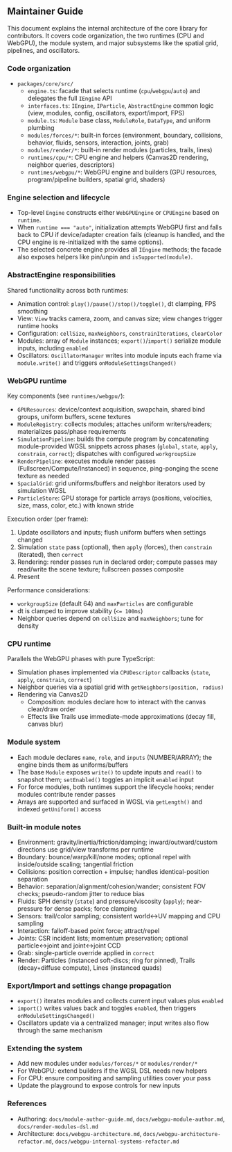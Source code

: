 ## Maintainer Guide

This document explains the internal architecture of the core library for contributors. It covers code organization, the two runtimes (CPU and WebGPU), the module system, and major subsystems like the spatial grid, pipelines, and oscillators.

### Code organization

- `packages/core/src/`
  - `engine.ts`: facade that selects runtime (`cpu`/`webgpu`/`auto`) and delegates the full `IEngine` API
  - `interfaces.ts`: `IEngine`, `IParticle`, `AbstractEngine` common logic (view, modules, config, oscillators, export/import, FPS)
  - `module.ts`: `Module` base class, `ModuleRole`, `DataType`, and uniform plumbing
  - `modules/forces/*`: built-in forces (environment, boundary, collisions, behavior, fluids, sensors, interaction, joints, grab)
  - `modules/render/*`: built-in render modules (particles, trails, lines)
  - `runtimes/cpu/*`: CPU engine and helpers (Canvas2D rendering, neighbor queries, descriptors)
  - `runtimes/webgpu/*`: WebGPU engine and builders (GPU resources, program/pipeline builders, spatial grid, shaders)

### Engine selection and lifecycle

- Top-level `Engine` constructs either `WebGPUEngine` or `CPUEngine` based on `runtime`.
- When `runtime === "auto"`, initialization attempts WebGPU first and falls back to CPU if device/adapter creation fails (cleanup is handled, and the CPU engine is re-initialized with the same options).
- The selected concrete engine provides all `IEngine` methods; the facade also exposes helpers like pin/unpin and `isSupported(module)`.

### AbstractEngine responsibilities

Shared functionality across both runtimes:

- Animation control: `play()/pause()/stop()/toggle()`, dt clamping, FPS smoothing
- View: `View` tracks camera, zoom, and canvas size; view changes trigger runtime hooks
- Configuration: `cellSize`, `maxNeighbors`, `constrainIterations`, `clearColor`
- Modules: array of `Module` instances; `export()`/`import()` serialize module inputs, including `enabled`
- Oscillators: `OscillatorManager` writes into module inputs each frame via `module.write()` and triggers `onModuleSettingsChanged()`

### WebGPU runtime

Key components (see `runtimes/webgpu/`):

- `GPUResources`: device/context acquisition, swapchain, shared bind groups, uniform buffers, scene textures
- `ModuleRegistry`: collects modules; attaches uniform writers/readers; materializes pass/phase requirements
- `SimulationPipeline`: builds the compute program by concatenating module-provided WGSL snippets across phases (`global`, `state`, `apply`, `constrain`, `correct`); dispatches with configured `workgroupSize`
- `RenderPipeline`: executes module render passes (Fullscreen/Compute/Instanced) in sequence, ping-ponging the scene texture as needed
- `SpacialGrid`: grid uniforms/buffers and neighbor iterators used by simulation WGSL
- `ParticleStore`: GPU storage for particle arrays (positions, velocities, size, mass, color, etc.) with known stride

Execution order (per frame):

1. Update oscillators and inputs; flush uniform buffers when settings changed
2. Simulation `state` pass (optional), then `apply` (forces), then `constrain` (iterated), then `correct`
3. Rendering: render passes run in declared order; compute passes may read/write the scene texture; fullscreen passes composite
4. Present

Performance considerations:

- `workgroupSize` (default 64) and `maxParticles` are configurable
- dt is clamped to improve stability (`<= 100ms`)
- Neighbor queries depend on `cellSize` and `maxNeighbors`; tune for density

### CPU runtime

Parallels the WebGPU phases with pure TypeScript:

- Simulation phases implemented via `CPUDescriptor` callbacks (`state`, `apply`, `constrain`, `correct`)
- Neighbor queries via a spatial grid with `getNeighbors(position, radius)`
- Rendering via Canvas2D
  - Composition: modules declare how to interact with the canvas clear/draw order
  - Effects like Trails use immediate-mode approximations (decay fill, canvas blur)

### Module system

- Each module declares `name`, `role`, and `inputs` (NUMBER/ARRAY); the engine binds them as uniforms/buffers
- The base `Module` exposes `write()` to update inputs and `read()` to snapshot them; `setEnabled()` toggles an implicit `enabled` input
- For force modules, both runtimes support the lifecycle hooks; render modules contribute render passes
- Arrays are supported and surfaced in WGSL via `getLength()` and indexed `getUniform()` access

### Built-in module notes

- Environment: gravity/inertia/friction/damping; inward/outward/custom directions use grid/view transforms per runtime
- Boundary: bounce/warp/kill/none modes; optional repel with inside/outside scaling; tangential friction
- Collisions: position correction + impulse; handles identical-position separation
- Behavior: separation/alignment/cohesion/wander; consistent FOV checks; pseudo-random jitter to reduce bias
- Fluids: SPH density (`state`) and pressure/viscosity (`apply`); near-pressure for dense packs; force clamping
- Sensors: trail/color sampling; consistent world↔UV mapping and CPU sampling
- Interaction: falloff-based point force; attract/repel
- Joints: CSR incident lists; momentum preservation; optional particle↔joint and joint↔joint CCD
- Grab: single-particle override applied in `correct`
- Render: Particles (instanced soft-discs; ring for pinned), Trails (decay+diffuse compute), Lines (instanced quads)

### Export/Import and settings change propagation

- `export()` iterates modules and collects current input values plus `enabled`
- `import()` writes values back and toggles `enabled`, then triggers `onModuleSettingsChanged()`
- Oscillators update via a centralized manager; input writes also flow through the same mechanism

### Extending the system

- Add new modules under `modules/forces/*` or `modules/render/*`
- For WebGPU: extend builders if the WGSL DSL needs new helpers
- For CPU: ensure compositing and sampling utilities cover your pass
- Update the playground to expose controls for new inputs

### References

- Authoring: `docs/module-author-guide.md`, `docs/webgpu-module-author.md`, `docs/render-modules-dsl.md`
- Architecture: `docs/webgpu-architecture.md`, `docs/webgpu-architecture-refactor.md`, `docs/webgpu-internal-systems-refactor.md`
